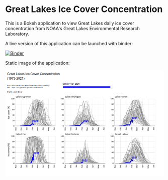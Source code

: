 # Great Lakes Ice Cover Concentration

This is a Bokeh application to view Great Lakes daily ice cover concentration from NOAA's Great Lakes Environmental Research Laboratory.

A live version of this application can be launched with binder:

[![Binder](https://mybinder.org/badge_logo.svg)](https://mybinder.org/v2/gh/bruxerjk/gl-ice-cover-app/main?urlpath=%2Fproxy%2F5006%2Fbokeh-app)

Static image of the application:

![Great Lakes Ice Cover App Example](image.png)


